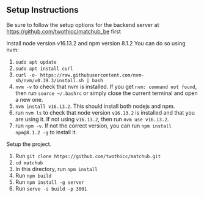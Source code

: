 ## Setup Instructions

Be sure to follow the setup options for the backend server at https://github.com/twothicc/matchub_be first

Install node version v16.13.2 and npm version 8.1.2
You can do so using nvm:

1. `sudo apt update`
2. `sudo apt install curl`
3. `curl -o- https://raw.githubusercontent.com/nvm-sh/nvm/v0.39.3/install.sh | bash`
4. `nvm -v` to check that nvm is installed. If you get `nvm: command not found`, then run `source ~/.bashrc` or simply close the current terminal and open a new one.
5. `nvm install v16.13.2`. This should install both nodejs and npm.
6. run `nvm ls` to check that node version `v16.13.2` is installed and that you are using it. If not using `v16.13.2`, then run `nvm use v16.13.2`.
7. run `npm -v`. If not the correct version, you can run `npm install npm@8.1.2 -g` to install it.

Setup the project.

1. Run `git clone https://github.com/twothicc/matchub.git`
2. `cd matchub`
3. In this directory, run `npm install`
4. Run `npm build`
5. Run `npm install -g server`
6. Run `serve -s build -p 3001`
